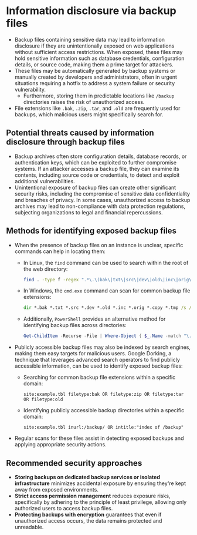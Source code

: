 # Information disclosure via backup files

* Backup files containing sensitive data may lead to information disclosure if they are unintentionally exposed on web applications without sufficient access restrictions. When exposed, these files may hold sensitive information such as database credentials, configuration details, or source code, making them a prime target for attackers.
* These files may be automatically generated by backup systems or manually created by developers and administrators, often in urgent situations requiring a hotfix to address a system failure or security vulnerability.
  * Furthermore, storing them in predictable locations like `/backup` directories raises the risk of unauthorized access.
* File extensions like `.bak`, `.zip`, `.tar`, and `.old` are frequently used for backups, which malicious users might specifically search for.

## Potential threats caused by information disclosure through backup files

* Backup archives often store configuration details, database records, or authentication keys, which can be exploited to further compromise systems. If an attacker accesses a backup file, they can examine its contents, including source code or credentials, to detect and exploit additional vulnerabilities.
* Unintentional exposure of backup files can create other significant security risks, including the compromise of sensitive data confidentiality and breaches of privacy. In some cases, unauthorized access to backup archives may lead to non-compliance with data protection regulations, subjecting organizations to legal and financial repercussions.

## Methods for identifying exposed backup files

* When the presence of backup files on an instance is unclear, specific commands can help in locating them:
  * In Linux, the `find` command can be used to search within the root of the web directory:

    ```bash
    find . -type f -regex ".*\.\(bak\|txt\|src\|dev\|old\|inc\|orig\|copy\|tmp\)$"
    ```

  * In Windows, the `cmd.exe` command can scan for common backup file extensions:

    ```cmd
    dir *.bak *.txt *.src *.dev *.old *.inc *.orig *.copy *.tmp /s /b
    ```

  * Additionally, `PowerShell` provides an alternative method for identifying backup files across directories:

    ```powershell
    Get-ChildItem -Recurse -File | Where-Object { $_.Name -match "\.(bak|txt|src|dev|old|inc|orig|copy|tmp)$" }
    ```

* Publicly accessible backup files may also be indexed by search engines, making them easy targets for malicious users. Google Dorking, a technique that leverages advanced search operators to find publicly accessible information, can be used to identify exposed backup files:
  * Searching for common backup file extensions within a specific domain:

    ```plaintext
    site:example.tbl filetype:bak OR filetype:zip OR filetype:tar OR filetype:old
    ```

  * Identifying publicly accessible backup directories within a specific domain:

    ```plaintext
    site:example.tbl inurl:/backup/ OR intitle:"index of /backup"
    ```

* Regular scans for these files assist in detecting exposed backups and applying appropriate security actions.

## Recommended security approaches

* **Storing backups on dedicated backup services or isolated infrastructure** minimizes accidental exposure by ensuring they're kept away from exposed environments.
* **Strict access permission management** reduces exposure risks, specifically by adhering to the principle of least privilege, allowing only authorized users to access backup files.
* **Protecting backups with encryption** guarantees that even if unauthorized access occurs, the data remains protected and unreadable.
